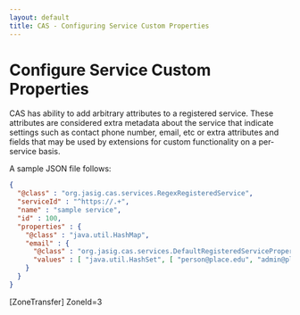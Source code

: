 ```yaml
---
layout: default
title: CAS - Configuring Service Custom Properties
---
```


# Configure Service Custom Properties

CAS has ability to add arbitrary attributes to a registered service.
These attributes are considered extra metadata about the service that
indicate settings such as contact phone number, email, etc or
extra attributes and fields that may be used by extensions
for custom functionality on a per-service basis.

A sample JSON file follows:

```json
{
  "@class" : "org.jasig.cas.services.RegexRegisteredService",
  "serviceId" : "^https://.+",
  "name" : "sample service",
  "id" : 100,
  "properties" : {
    "@class" : "java.util.HashMap",
    "email" : {
      "@class" : "org.jasig.cas.services.DefaultRegisteredServiceProperty",
      "values" : [ "java.util.HashSet", [ "person@place.edu", "admin@place.edu" ] ]
    }
  }
}
```
[ZoneTransfer]
ZoneId=3
